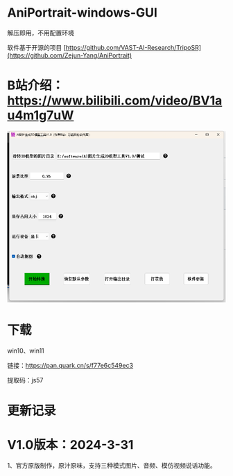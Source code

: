 # AniPortrait-windows-GUI
解压即用，不用配置环境

软件基于开源的项目
[https://github.com/VAST-AI-Research/TripoSR](https://github.com/Zejun-Yang/AniPortrait)

# B站介绍：[https://www.bilibili.com/video/BV1au4m1g7uW ](https://space.bilibili.com/4228235/channel/collectiondetail?sid=2618430 )

 ![image](https://github.com/zhaoyun0071/TripoSR-windows-GUI/blob/main/ui8.png)

# 下载

win10、win11 

链接：https://pan.quark.cn/s/f77e6c549ec3 

提取码：js57


# 更新记录

# V1.0版本：2024-3-31

1、官方原版制作，原汁原味，支持三种模式图片、音频、模仿视频说话功能。

